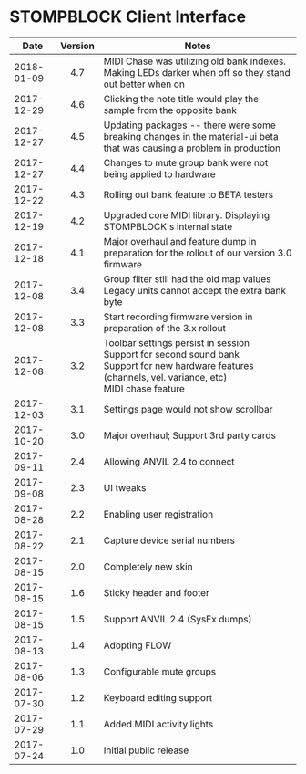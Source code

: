 # STOMPBLOCK Client Interface

| Date       | Version | Notes                                                                                                                                                          |
| ---------- | :-----: | -------------------------------------------------------------------------------------------------------------------------------------------------------------- |
| 2018-01-09 |   4.7   | MIDI Chase was utilizing old bank indexes. Making LEDs darker when off so they stand out better when on                                                        |
| 2017-12-29 |   4.6   | Clicking the note title would play the sample from the opposite bank                                                                                           |
| 2017-12-27 |   4.5   | Updating packages -- there were some breaking changes in the material-ui beta that was causing a problem in production                                         |
| 2017-12-27 |   4.4   | Changes to mute group bank were not being applied to hardware                                                                                                  |
| 2017-12-22 |   4.3   | Rolling out bank feature to BETA testers                                                                                                                       |
| 2017-12-19 |   4.2   | Upgraded core MIDI library. Displaying STOMPBLOCK's internal state                                                                                             |
| 2017-12-18 |   4.1   | Major overhaul and feature dump in preparation for the rollout of our version 3.0 firmware                                                                     |
| 2017-12-08 |   3.4   | Group filter still had the old map values<br>Legacy units cannot accept the extra bank byte                                                                    |
| 2017-12-08 |   3.3   | Start recording firmware version in preparation of the 3.x rollout                                                                                             |
| 2017-12-08 |   3.2   | Toolbar settings persist in session<br>Support for second sound bank<br>Support for new hardware features (channels, vel. variance, etc)<br>MIDI chase feature |
| 2017-12-03 |   3.1   | Settings page would not show scrollbar                                                                                                                         |
| 2017-10-20 |   3.0   | Major overhaul; Support 3rd party cards                                                                                                                        |
| 2017-09-11 |   2.4   | Allowing ANVIL 2.4 to connect                                                                                                                                  |
| 2017-09-08 |   2.3   | UI tweaks                                                                                                                                                      |
| 2017-08-28 |   2.2   | Enabling user registration                                                                                                                                     |
| 2017-08-22 |   2.1   | Capture device serial numbers                                                                                                                                  |
| 2017-08-15 |   2.0   | Completely new skin                                                                                                                                            |
| 2017-08-15 |   1.6   | Sticky header and footer                                                                                                                                       |
| 2017-08-15 |   1.5   | Support ANVIL 2.4 (SysEx dumps)                                                                                                                                |
| 2017-08-13 |   1.4   | Adopting FLOW                                                                                                                                                  |
| 2017-08-06 |   1.3   | Configurable mute groups                                                                                                                                       |
| 2017-07-30 |   1.2   | Keyboard editing support                                                                                                                                       |
| 2017-07-29 |   1.1   | Added MIDI activity lights                                                                                                                                     |
| 2017-07-24 |   1.0   | Initial public release                                                                                                                                         |

